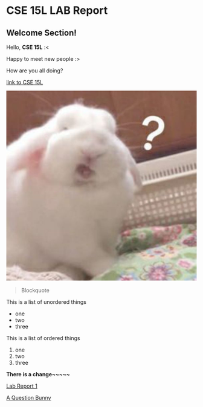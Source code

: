 
# CSE 15L LAB Report

## Welcome Section!



Hello, **CSE 15L** :<

Happy to meet new people :>

How are you all doing?

[link to CSE 15L](https://sites.google.com/eng.ucsd.edu/cse-15l-spring-2022/schedule?authuser=0)

![image](img.jpg)

> Blockquote	

This is a list of unordered things
* one 
* two
* three

This is a list of ordered things
1. one
2. two 
3. three

**There is a change~~~~~**

[Lab Report 1](https://taixinw.github.io/cse15l-lab-reports/lab-report-2-week-4.html)


[A Question Bunny](https://taixinw.github.io/cse15l-lab-reports/Bunny.html)
